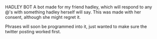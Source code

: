 HADLEY BOT
A bot made for my friend hadley, which will respond to any @'s with 
something hadley herself will say. This was made with her consent, 
although she might regret it. 

Phrases will soon be programmed into it, just wanted to make sure the 
twitter posting worked first. 